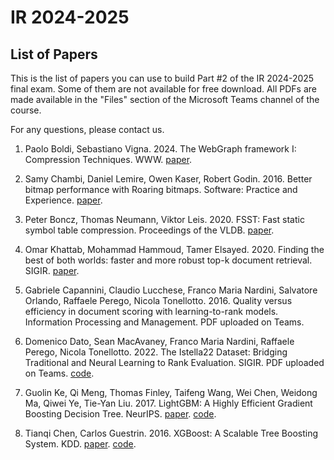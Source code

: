 # IR 2024-2025
## List of Papers

This is the list of papers you can use to build Part #2 of the IR 2024-2025 final exam. Some of them are not available for free download. All PDFs are made available in the "Files" section of the Microsoft Teams channel of the course.

For any questions, please contact us.

1. Paolo Boldi, Sebastiano Vigna. 2024. The WebGraph framework I: Compression Techniques. WWW. [paper](https://vigna.di.unimi.it/ftp/papers/WebGraphI.pdf).

2. Samy Chambi, Daniel Lemire, Owen Kaser, Robert Godin. 2016. Better bitmap performance with Roaring bitmaps. Software: Practice and Experience. [paper](http://arxiv.org/abs/1402.6407).

3. Peter Boncz, Thomas Neumann, Viktor Leis. 2020. FSST: Fast static symbol table compression. Proceedings of the VLDB. [paper](https://www.vldb.org/pvldb/vol13/p2649-boncz.pdf).

4. Omar Khattab, Mohammad Hammoud, Tamer Elsayed. 2020. Finding the best of both worlds: faster and more robust top-k document retrieval. SIGIR. [paper](https://web2.qatar.cmu.edu/~mhhammou/SIGIR_20_LazyBM.pdf).

5. Gabriele Capannini, Claudio Lucchese, Franco Maria Nardini, Salvatore Orlando, Raffaele Perego, Nicola Tonellotto. 2016. Quality versus efficiency in document scoring with learning-to-rank models. Information Processing and Management. PDF uploaded on Teams.

6. Domenico Dato, Sean MacAvaney, Franco Maria Nardini, Raffaele Perego, Nicola Tonellotto. 2022. The Istella22 Dataset: Bridging Traditional and Neural Learning to Rank Evaluation. SIGIR. PDF uploaded on Teams. [code](https://github.com/hpclab/istella22-experiments).

7. Guolin Ke, Qi Meng, Thomas Finley, Taifeng Wang, Wei Chen, Weidong Ma, Qiwei Ye, Tie-Yan Liu. 2017. LightGBM: A Highly Efficient Gradient Boosting Decision Tree. NeurIPS. [paper](https://proceedings.neurips.cc/paper_files/paper/2017/file/6449f44a102fde848669bdd9eb6b76fa-Paper.pdf). [code](https://github.com/microsoft/LightGBM).

8. Tianqi Chen, Carlos Guestrin. 2016. XGBoost: A Scalable Tree Boosting System. KDD. [paper](https://www.kdd.org/kdd2016/papers/files/rfp0697-chenAemb.pdf). [code](https://github.com/dmlc/xgboost).
